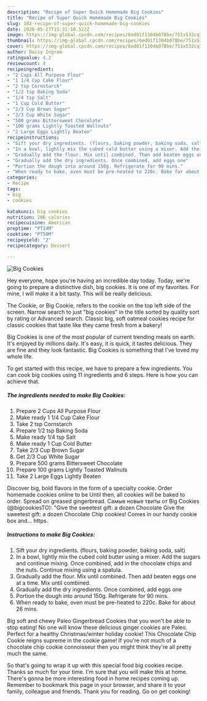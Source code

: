 ```yaml
---
description: "Recipe of Super Quick Homemade Big Cookies"
title: "Recipe of Super Quick Homemade Big Cookies"
slug: 102-recipe-of-super-quick-homemade-big-cookies
date: 2020-05-27T15:31:10.522Z
image: https://img-global.cpcdn.com/recipes/6ed01f1304b078be/751x532cq70/big-cookies-recipe-main-photo.jpg
thumbnail: https://img-global.cpcdn.com/recipes/6ed01f1304b078be/751x532cq70/big-cookies-recipe-main-photo.jpg
cover: https://img-global.cpcdn.com/recipes/6ed01f1304b078be/751x532cq70/big-cookies-recipe-main-photo.jpg
author: Daisy Ingram
ratingvalue: 4.2
reviewcount: 4
recipeingredient:
- "2 Cups All Purpose Flour"
- "1 1/4 Cup Cake Flour"
- "2 tsp Cornstarch"
- "1/2 tsp Baking Soda"
- "1/4 tsp Salt"
- "1 Cup Cold Butter"
- "2/3 Cup Brown Sugar"
- "2/3 Cup White Sugar"
- "500 grams Bittersweet Chocolate"
- "100 grams Lightly Toasted Wallnuts"
- "2 Large Eggs Lightly Beaten"
recipeinstructions:
- "Sift your dry ingredients. (flours, baking powder, baking soda, salt)"
- "In a bowl, lightly mix the cubed cold butter using a mixer. Add the sugars and continue mixing. Once combined, add in the chocolate chips and the nuts. Continue mixing using a spatula."
- "Gradually add the flour. Mix until combined. Then add beaten eggs one at a time. Mix until combined."
- "Gradually add the dry ingredients. Once combined, add eggs one"
- "Portion the dough into around 150g. Refrigerate for 90 mins."
- "When ready to bake, oven must be pre-heated to 220c. Bake for about 26 mins."
categories:
- Recipe
tags:
- big
- cookies

katakunci: big cookies 
nutrition: 206 calories
recipecuisine: American
preptime: "PT14M"
cooktime: "PT50M"
recipeyield: "2"
recipecategory: Dessert

---
```



![Big Cookies](https://img-global.cpcdn.com/recipes/6ed01f1304b078be/751x532cq70/big-cookies-recipe-main-photo.jpg)

Hey everyone, hope you're having an incredible day today. Today, we're going to prepare a distinctive dish, big cookies. It is one of my favorites. For mine, I will make it a bit tasty. This will be really delicious.

The Cookie, or Big Cookie, refers to the cookie on the top left side of the screen. Narrow search to just &#34;big cookies&#34; in the title sorted by quality sort by rating or Advanced search. Classic big, soft oatmeal cookies recipe for classic cookies that taste like they came fresh from a bakery!

Big Cookies is one of the most popular of current trending meals on earth. It's enjoyed by millions daily. It's easy, it is quick, it tastes delicious. They are fine and they look fantastic. Big Cookies is something that I've loved my whole life.


To get started with this recipe, we have to prepare a few ingredients. You can cook big cookies using 11 ingredients and 6 steps. Here is how you can achieve that.

<!--inarticleads1-->

##### The ingredients needed to make Big Cookies:

1. Prepare 2 Cups All Purpose Flour
1. Make ready 1 1/4 Cup Cake Flour
1. Take 2 tsp Cornstarch
1. Prepare 1/2 tsp Baking Soda
1. Make ready 1/4 tsp Salt
1. Make ready 1 Cup Cold Butter
1. Take 2/3 Cup Brown Sugar
1. Get 2/3 Cup White Sugar
1. Prepare 500 grams Bittersweet Chocolate
1. Prepare 100 grams Lightly Toasted Wallnuts
1. Take 2 Large Eggs Lightly Beaten


Discover big, bold flavors in the form of a specialty cookie. Order homemade cookies online to be Until then, all cookies will be baked to order. Spread on greased gingerbread. Самые новые твиты от Big Cookies (@bigcookiesTO): &#34;Give the sweetest gift: a dozen Chocolate Give the sweetest gift: a dozen Chocolate Chip cookies! Comes in our handy cookie box and… https. 

<!--inarticleads2-->

##### Instructions to make Big Cookies:

1. Sift your dry ingredients. (flours, baking powder, baking soda, salt)
1. In a bowl, lightly mix the cubed cold butter using a mixer. Add the sugars and continue mixing. Once combined, add in the chocolate chips and the nuts. Continue mixing using a spatula.
1. Gradually add the flour. Mix until combined. Then add beaten eggs one at a time. Mix until combined.
1. Gradually add the dry ingredients. Once combined, add eggs one
1. Portion the dough into around 150g. Refrigerate for 90 mins.
1. When ready to bake, oven must be pre-heated to 220c. Bake for about 26 mins.


Big soft and chewy Paleo Gingerbread Cookies that you won&#39;t be able to stop eating! No one will know these delicious ginger cookies are Paleo. Perfect for a healthy Christmas/winter holiday cookie! This Chocolate Chip Cookie reigns supreme in the cookie game! If you&#39;re not much of a chocolate chip cookie connoisseur then you might think they&#39;re all pretty much the same. 

So that's going to wrap it up with this special food big cookies recipe. Thanks so much for your time. I'm sure that you will make this at home. There's gonna be more interesting food in home recipes coming up. Remember to bookmark this page in your browser, and share it to your family, colleague and friends. Thank you for reading. Go on get cooking!
